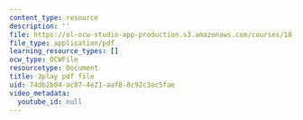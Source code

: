 ```yaml
---
content_type: resource
description: ''
file: https://ol-ocw-studio-app-production.s3.amazonaws.com/courses/18-06sc-linear-algebra-fall-2011/74db2b04ac874e21aaf88c92c3ac5fae_fjsPjh0B2tU.pdf
file_type: application/pdf
learning_resource_types: []
ocw_type: OCWFile
resourcetype: Document
title: 3play pdf file
uid: 74db2b04-ac87-4e21-aaf8-8c92c3ac5fae
video_metadata:
  youtube_id: null
---
```

